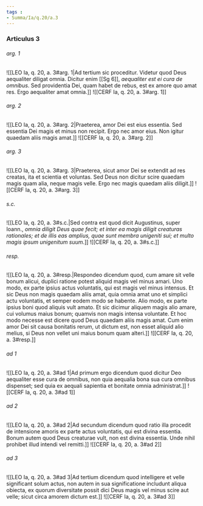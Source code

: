 ```yaml
---
tags : 
- Summa/Ia/q.20/a.3
---
```


### Articulus 3

###### arg. 1
![[LEO Ia, q. 20, a. 3#arg. 1|Ad tertium sic proceditur. Videtur quod Deus aequaliter diligat omnia. Dicitur enim [[Sg 6]], *aequaliter est ei cura de omnibus*. Sed providentia Dei, quam habet de rebus, est ex amore quo amat res. Ergo aequaliter amat omnia.]]
![[CERF Ia, q. 20, a. 3#arg. 1]]

###### arg. 2
![[LEO Ia, q. 20, a. 3#arg. 2|Praeterea, amor Dei est eius essentia. Sed essentia Dei magis et minus non recipit. Ergo nec amor eius. Non igitur quaedam aliis magis amat.]]
![[CERF Ia, q. 20, a. 3#arg. 2]]

###### arg. 3
![[LEO Ia, q. 20, a. 3#arg. 3|Praeterea, sicut amor Dei se extendit ad res creatas, ita et scientia et voluntas. Sed Deus non dicitur scire quaedam magis quam alia, neque magis velle. Ergo nec magis quaedam aliis diligit.]]
![[CERF Ia, q. 20, a. 3#arg. 3]]

###### s.c.
![[LEO Ia, q. 20, a. 3#s.c.|Sed contra est quod dicit Augustinus, super Ioann., *omnia diligit Deus quae fecit; et inter ea magis diligit creaturas rationales; et de illis eas amplius, quae sunt membra unigeniti sui; et multo magis ipsum unigenitum suum*.]]
![[CERF Ia, q. 20, a. 3#s.c.]]

###### resp.
![[LEO Ia, q. 20, a. 3#resp.|Respondeo dicendum quod, cum amare sit velle bonum alicui, duplici ratione potest aliquid magis vel minus amari. Uno modo, ex parte ipsius actus voluntatis, qui est magis vel minus intensus. Et sic Deus non magis quaedam aliis amat, quia omnia amat uno et simplici actu voluntatis, et semper eodem modo se habente. Alio modo, ex parte ipsius boni quod aliquis vult amato. Et sic dicimur aliquem magis alio amare, cui volumus maius bonum; quamvis non magis intensa voluntate. Et hoc modo necesse est dicere quod Deus quaedam aliis magis amat. Cum enim amor Dei sit causa bonitatis rerum, ut dictum est, non esset aliquid alio melius, si Deus non vellet uni maius bonum quam alteri.]]
![[CERF Ia, q. 20, a. 3#resp.]]

###### ad 1
![[LEO Ia, q. 20, a. 3#ad 1|Ad primum ergo dicendum quod dicitur Deo aequaliter esse cura de omnibus, non quia aequalia bona sua cura omnibus dispenset; sed quia ex aequali sapientia et bonitate omnia administrat.]]
![[CERF Ia, q. 20, a. 3#ad 1]]

###### ad 2
![[LEO Ia, q. 20, a. 3#ad 2|Ad secundum dicendum quod ratio illa procedit de intensione amoris ex parte actus voluntatis, qui est divina essentia. Bonum autem quod Deus creaturae vult, non est divina essentia. Unde nihil prohibet illud intendi vel remitti.]]
![[CERF Ia, q. 20, a. 3#ad 2]]

###### ad 3
![[LEO Ia, q. 20, a. 3#ad 3|Ad tertium dicendum quod intelligere et velle significant solum actus, non autem in sua significatione includunt aliqua obiecta, ex quorum diversitate possit dici Deus magis vel minus scire aut velle; sicut circa amorem dictum est.]]
![[CERF Ia, q. 20, a. 3#ad 3]]

